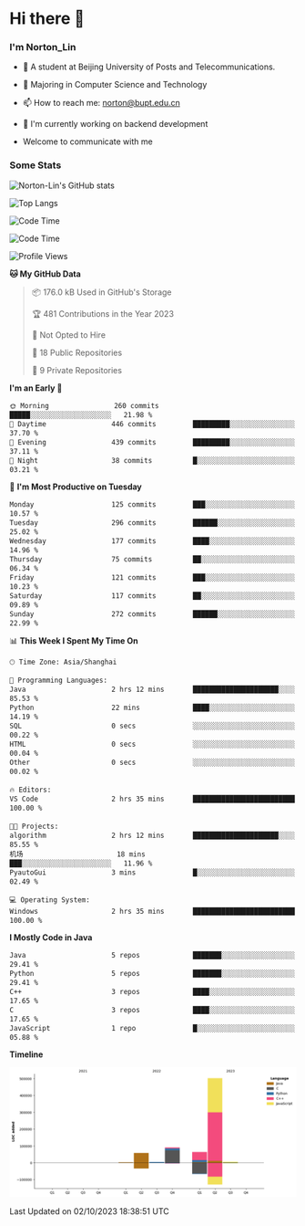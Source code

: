 
# Hi there 👋

### I'm Norton_Lin
- 🏫 A student at Beijing University of Posts and Telecommunications.
- 🌱 Majoring in Computer Science and Technology
- 📫 How to reach me: norton@bupt.edu.cn
- 🌱 I'm currently working on backend development

- Welcome to communicate with me

### Some Stats
![Norton-Lin's GitHub stats](https://github-readme-stats.vercel.app/api?username=Norton-Lin&count_private=true&show_icons=true&theme=radical)

![Top Langs](https://github-readme-stats.vercel.app/api/top-langs/?username=Norton-Lin&langs_count=10&layout=compact)

![Code Time](https://github-readme-stats.vercel.app/api/wakatime?username=Norton_Lin)

<!--START_SECTION:waka-->
![Code Time](http://img.shields.io/badge/Code%20Time-337%20hrs%2052%20mins-blue)

![Profile Views](http://img.shields.io/badge/Profile%20Views-28-blue)

**🐱 My GitHub Data** 

> 📦 176.0 kB Used in GitHub's Storage 
 > 
> 🏆 481 Contributions in the Year 2023
 > 
> 🚫 Not Opted to Hire
 > 
> 📜 18 Public Repositories 
 > 
> 🔑 9 Private Repositories 
 > 
**I'm an Early 🐤** 

```text
🌞 Morning                260 commits         █████░░░░░░░░░░░░░░░░░░░░   21.98 % 
🌆 Daytime                446 commits         █████████░░░░░░░░░░░░░░░░   37.70 % 
🌃 Evening                439 commits         █████████░░░░░░░░░░░░░░░░   37.11 % 
🌙 Night                  38 commits          █░░░░░░░░░░░░░░░░░░░░░░░░   03.21 % 
```
📅 **I'm Most Productive on Tuesday** 

```text
Monday                   125 commits         ███░░░░░░░░░░░░░░░░░░░░░░   10.57 % 
Tuesday                  296 commits         ██████░░░░░░░░░░░░░░░░░░░   25.02 % 
Wednesday                177 commits         ████░░░░░░░░░░░░░░░░░░░░░   14.96 % 
Thursday                 75 commits          ██░░░░░░░░░░░░░░░░░░░░░░░   06.34 % 
Friday                   121 commits         ███░░░░░░░░░░░░░░░░░░░░░░   10.23 % 
Saturday                 117 commits         ██░░░░░░░░░░░░░░░░░░░░░░░   09.89 % 
Sunday                   272 commits         ██████░░░░░░░░░░░░░░░░░░░   22.99 % 
```


📊 **This Week I Spent My Time On** 

```text
🕑︎ Time Zone: Asia/Shanghai

💬 Programming Languages: 
Java                     2 hrs 12 mins       █████████████████████░░░░   85.53 % 
Python                   22 mins             ████░░░░░░░░░░░░░░░░░░░░░   14.19 % 
SQL                      0 secs              ░░░░░░░░░░░░░░░░░░░░░░░░░   00.22 % 
HTML                     0 secs              ░░░░░░░░░░░░░░░░░░░░░░░░░   00.04 % 
Other                    0 secs              ░░░░░░░░░░░░░░░░░░░░░░░░░   00.02 % 

🔥 Editors: 
VS Code                  2 hrs 35 mins       █████████████████████████   100.00 % 

🐱‍💻 Projects: 
algorithm                2 hrs 12 mins       █████████████████████░░░░   85.55 % 
机场                       18 mins             ███░░░░░░░░░░░░░░░░░░░░░░   11.96 % 
PyautoGui                3 mins              █░░░░░░░░░░░░░░░░░░░░░░░░   02.49 % 

💻 Operating System: 
Windows                  2 hrs 35 mins       █████████████████████████   100.00 % 
```

**I Mostly Code in Java** 

```text
Java                     5 repos             ███████░░░░░░░░░░░░░░░░░░   29.41 % 
Python                   5 repos             ███████░░░░░░░░░░░░░░░░░░   29.41 % 
C++                      3 repos             ████░░░░░░░░░░░░░░░░░░░░░   17.65 % 
C                        3 repos             ████░░░░░░░░░░░░░░░░░░░░░   17.65 % 
JavaScript               1 repo              █░░░░░░░░░░░░░░░░░░░░░░░░   05.88 % 
```



**Timeline**

![Lines of Code chart](https://raw.githubusercontent.com/Norton-Lin/Norton-Lin/main/assets/bar_graph.png)


 Last Updated on 02/10/2023 18:38:51 UTC
<!--END_SECTION:waka-->
